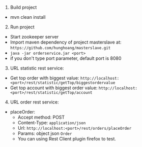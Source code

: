 1. Build project 
  * mvn clean install

2. Run project
  * Start zookeeper server
  * Import maven dependency of project masterslave at: `https://github.com/hunghoang/masterslave.git`
  * `java -jar orderservice.jar <port>`
  * if you don't type port parameter, default port is 8080

3. URL statistic rest service:
  * Get top order with biggest value: `http://localhost:<port>/rest/statistic/getTop/biggestordervalue`
  * Get top account with biggest order value: `http://localhost:<port>/rest/statistic/getTop/account`

4. URL order rest service:
  * placeOrder: 
    * Accept method: POST
    * Content-Type: `application/json`
    * Url: `http://localhost:<port>/rest/orders/placeOrder`
    * Params: object json `Order`
    * You can using Rest Client plugin firefox to test.
 		
 